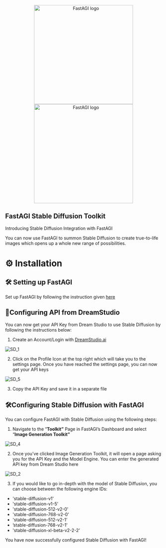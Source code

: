 <p align="center">
  <a href="https://fastagi.khulnasoft.com//#gh-light-mode-only">
    <img src="https://fastagi.khulnasoft.com/wp-content/uploads/2023/05/Logo-dark.svg" width="318px" alt="FastAGI logo" />
  </a>
  <a href="https://fastagi.khulnasoft.com//#gh-dark-mode-only">
    <img src="https://fastagi.khulnasoft.com/wp-content/uploads/2023/05/Logo-light.svg" width="318px" alt="FastAGI logo" />
  </a>
</p>

## FastAGI Stable Diffusion Toolkit

Introducing Stable Diffusion Integration with FastAGI

You can now use FastAGI to summon Stable Diffusion to create true-to-life images which opens up a whole new range of possibilities. 

# ⚙️ Installation

## 🛠️ Setting up FastAGI

Set up FastAGI by following the instruction given [here](https://github.com/KhulnaSoft/FastAGI/blob/main/README.MD)

## 🔧Configuring API from DreamStudio

You can now get your API Key from Dream Studio to use Stable Diffusion by following the instructions below: 

1. Create an Account/Login with [DreamStudio.ai](http://DreamStudio.ai)

![SD_1](https://github.com/KhulnaSoft/FastAGI/assets/133874957/39d8ab86-a989-4dfb-a281-1da6a835007e)

2. Click on the Profile Icon at the top right which will take you to the settings page. Once you have reached the settings page, you can now get your API keys 

![SD_5](https://github.com/KhulnaSoft/FastAGI/assets/133874957/f02c5d3f-6201-42ec-9acb-230010393214)

3. Copy the API Key and save it in a separate file

## 🛠️Configuring Stable Diffusion with FastAGI

You can configure FastAGI with Stable Diffusion using the following steps:

1. Navigate to the “****************Toolkit”**************** Page in FastAGI’s Dashboard and select “****************Image Generation Toolkit”**************** 

![SD_4](https://github.com/KhulnaSoft/FastAGI/assets/133874957/cc9cc93a-08a2-4613-b010-c685079e0ed3)

2. Once you’ve clicked Image Generation Toolkit, it will open a page asking you for the API Key and the Model Engine. You can enter the generated API key from Dream Studio here

![SD_2](https://github.com/KhulnaSoft/FastAGI/assets/133874957/79c667a6-ee91-4405-9b05-37d076208172)

3. If you would like to go in-depth with the model of Stable Diffusion, you can choose between the following engine IDs: 

- 'stable-diffusion-v1'
- 'stable-diffusion-v1-5'
- 'stable-diffusion-512-v2-0'
- 'stable-diffusion-768-v2-0'
- 'stable-diffusion-512-v2-1'
- ’stable-diffusion-768-v2-1'
- 'stable-diffusion-xl-beta-v2-2-2’

You have now successfully configured Stable Diffusion with FastAGI!
